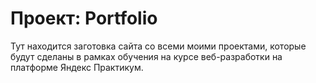 # Проект: Portfolio

Тут находится заготовка сайта со всеми моими проектами, которые будут 
сделаны в рамках обучения на курсе веб-разработки на платформе Яндекс Практикум.